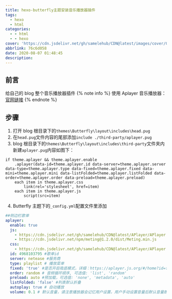 ```yaml
---
title: hexo-butterfly主题安装音乐播放器插件
tags:
  - hexo
  - html
categories:
  - - html
  - - hexo
cover: 'https://cdn.jsdelivr.net/gh/samelehub/CDN@latest/images/cover/08.jpg'
abbrlink: 76c6d058
date: 2020-08-07 01:48:45
description:
---
```


## 前言

给自己的 blog 整个音乐播放器插件
{% note info %}
使用 Aplayer 音乐播放器：<a href='https://aplayer.js.org/#//' target = 'blank'>官网链接</a>
{% endnote %}

## 步骤

1. 打开 blog 根目录下的`themes\Butterfly\layout\includes\head.pug`
2. 在`head.pug`文件内容的尾部添加`include ./third-party/aplayer.pug`
3. blog 根目录下的`themes\Butterfly\layout\includes\third-party`文件夹内新建`aplayer.pug`内容如图下：

```pug
if theme.aplayer && theme.aplayer.enable
    .aplayer(data-id=theme.aplayer.id data-server=theme.aplayer.server data-type=theme.aplayer.type data-fixed=theme.aplayer.fixed data-mini=theme.aplayer.mini data-listFolded=theme.aplayer.listFolded data-order=theme.aplayer.order data-preload=theme.aplayer.preload)
    each item in theme.aplayer.css
        link(rel='stylesheet', href=item)
    each item in theme.aplayer.js
        script(src=item)
```

4. Butterfly 主题下的`_config.yml`配置文件里添加

```yaml
##侧边栏歌单
aplayer:
  enable: true
  js:
    - https://cdn.jsdelivr.net/gh/samelehub/CDN@latest/APlayer/APlayer.min.js
    - https://cdn.jsdelivr.net/npm/meting@1.2.0/dist/Meting.min.js
  css:
    - https://cdn.jsdelivr.net/gh/samelehub/CDN@latest/APlayer/APlayer.min.css
  id: 4968103795 #歌单id
  server: netease #服务商
  type: playlist # 播放菜单
  fixed: 'true' #是否开启吸底模式，详细：https://aplayer.js.org/#/home?id=fixed-mode
  order: random # 音频循环顺序, 可选值: 'list', 'random'
  preload: auto #预加载，可选值: 'none', 'metadata', 'auto'
  listFolded: 'false' #列表默认折叠
  autoplay: true # 自动播放
  volume: 0.1 # 默认音量，请注意播放器会记忆用户设置，用户手动设置音量后默认音量即失效
```
